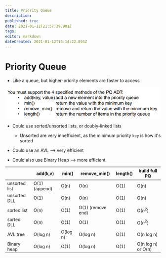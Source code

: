 ```yaml
---
title: Priority Queue
description: 
published: true
date: 2021-01-12T21:57:39.901Z
tags: 
editor: markdown
dateCreated: 2021-01-12T15:14:22.893Z
---
```


# Priority Queue

- Like a queue, but higher-priority elements are faster to access

![data--structures-priority-queue-methods.png](/data--structures-priority-queue-methods.png)

- Could use sorted/unsorted lists, or doubly-linked lists
	- Unsorted are very innefficient, as the minimum priority `key` is how it's sorted

- Could use an AVL --> very efficient
- Could also use Binary Heap --> more efficient

| |add(k,v)|min()|remove_min()|length()|build full PQ|
|-|-|-|-|-|-|
|unsorted list|O(1) (append)|O(n)|O(n)|O(1)|O(n)|
|unsorted DLL|O(1)|O(n)|O(n)|O(1)|O(n)|
|sorted list|O(n)|O(1)|O(1) (remove end)|O(1)|O($n^2$)|
|sorted DLL|O(n)|O(1)|O(1)|O(1)|O($n^2$)|
|AVL tree|O(log n)|O(log n)|O(log n)|O(1)|O(n log n)|
|Binary heap|O(log n)|O(1)|O(log n)|O(1)|O(n log n) or O(n)|
